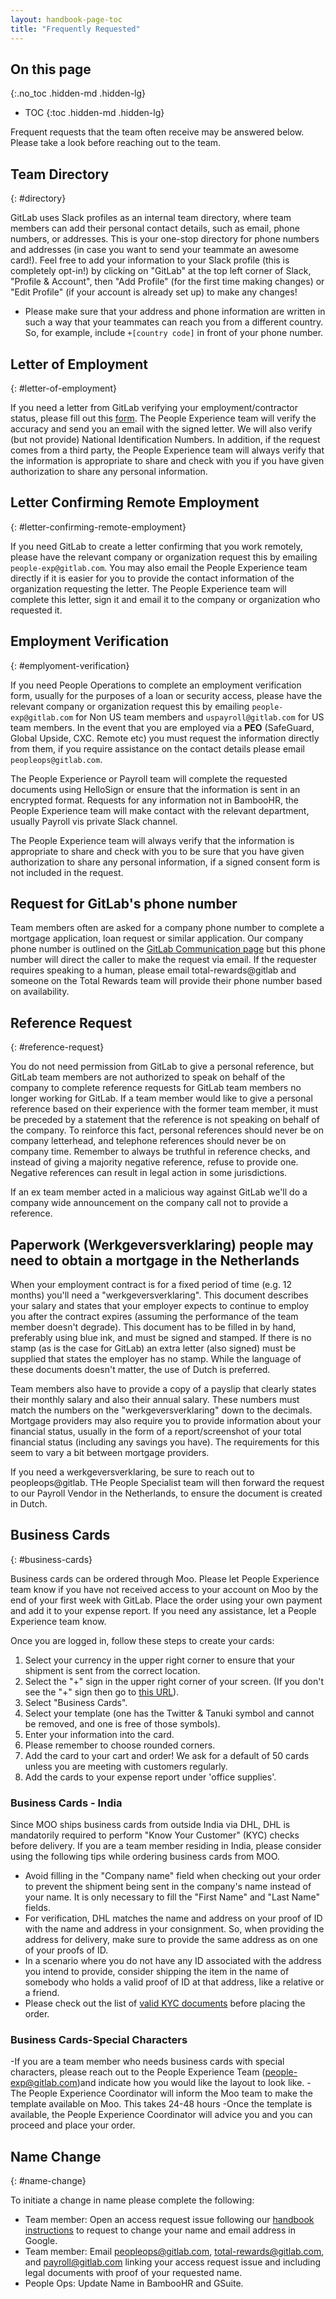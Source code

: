 ```yaml
---
layout: handbook-page-toc
title: "Frequently Requested"
---
```


## On this page
{:.no_toc .hidden-md .hidden-lg}

- TOC
{:toc .hidden-md .hidden-lg}

Frequent requests that the team often receive may be answered below.  Please take a look before reaching out to the team.

## Team Directory
{: #directory}

GitLab uses Slack profiles as an internal team directory, where team members can add their personal contact details, such as email, phone numbers, or addresses. This is your one-stop directory for phone numbers and addresses (in case you want to send your teammate an awesome card!). Feel free to add your information to your Slack profile (this is completely opt-in!) by clicking on "GitLab" at the top left corner of Slack, "Profile & Account", then "Add Profile" (for the first time making changes) or "Edit Profile" (if your account is already set up) to make any changes!

- Please make sure that your address and phone information are written in such a way that your teammates can reach you from a different country. So, for example, include `+[country code]` in front of your phone number.

## Letter of Employment
{: #letter-of-employment}

If you need a letter from GitLab verifying your employment/contractor status, please fill out this [form](https://docs.google.com/forms/d/e/1FAIpQLSeop7IJJtN9OWasZl9S992sH5iNio0j916SJa0mBDgc2-2hNA/viewform). The People Experience team will verify the accuracy and send you an email with the signed letter. We will also verify (but not provide) National Identification Numbers. In addition, if the request comes from a third party, the People Experience team will always verify that the information is appropriate to share and check with you if you have given authorization to share any personal information.

## Letter Confirming Remote Employment
{: #letter-confirming-remote-employment}

If you need GitLab to create a letter confirming that you work remotely, please have the relevant company or organization request this by emailing `people-exp@gitlab.com`. You may also email the People Experience team directly if it is easier for you to provide the contact information of the organization requesting the letter. The People Experience team will complete this letter, sign it and email it to the company or organization who requested it.

## Employment Verification
{: #emplyoment-verification}

If you need People Operations to complete an employment verification form, usually for the purposes of a loan or security access, please have the relevant company or organization request this by emailing `people-exp@gitlab.com` for Non US team members and `uspayroll@gitlab.com` for US team members. In the event that you are employed via a **PEO** (SafeGuard, Global Upside, CXC. Remote etc) you must request the information directly from them, if you require assistance on the contact details please email `peopleops@gitlab.com`. 

The People Experience or Payroll team will complete the requested documents using HelloSign or ensure that the information is sent in an encrypted format. Requests for any information not in BambooHR, the People Experience team will make contact with the relevant department, usually Payroll vis private Slack channel.  

The People Experience team will always verify that the information is appropriate to share and check with you to be sure that you have given authorization to share any personal information, if a signed consent form is not included in the request.

## Request for GitLab's phone number
Team members often are asked for a company phone number to complete a mortgage application, loan request or similar application.  Our company phone number is outlined on the [GitLab Communication page](https://about.gitlab.com/handbook/communication/#phone-number) but this phone number will direct the caller to make the request via email.  If the requester requires speaking to a human, please email total-rewards@gitlab and someone on the Total Rewards team will provide their phone number based on availability.

## Reference Request
{: #reference-request}

You do not need permission from GitLab to give a personal reference, but GitLab team members are not authorized to speak on behalf of the company to complete reference requests for GitLab team members no longer working for GitLab. If a team member would like to give a personal reference based on their experience with the former team member, it must be preceded by a statement that the reference is not speaking on behalf of the company. To reinforce this fact, personal references should never be on company letterhead, and telephone references should never be on company time. Remember to always be truthful in reference checks, and instead of giving a majority negative reference, refuse to provide one. Negative references can result in legal action in some jurisdictions.

If an ex team member acted in a malicious way against GitLab we'll do a company wide announcement on the company call not to provide a reference.

## Paperwork (Werkgeversverklaring) people may need to obtain a mortgage in the Netherlands

When your employment contract is for a fixed period of time (e.g. 12 months) you'll need a "werkgeversverklaring".
This document describes your salary and states that your employer expects to continue to employ
you after the contract expires (assuming the performance of the team member doesn't degrade).
This document has to be filled in by hand, preferably using blue ink, and must be signed
and stamped. If there is no stamp (as is the case for GitLab) an extra letter (also signed)
must be supplied that states the employer has no stamp. While the language of these
documents doesn't matter, the use of Dutch is preferred.

Team members also have to provide a copy of a payslip that clearly states their
monthly salary and also their annual salary. These numbers must match the numbers on
the "werkgeversverklaring" down to the decimals. Mortgage providers may also require
you to provide information about your financial status, usually in the form of a report/screenshot
of your total financial status (including any savings you have). The requirements for
this seem to vary a bit between mortgage providers.

If you need a werkgeversverklaring, be sure to reach out to peopleops@gitlab. THe People Specialist team will then forward the request to our Payroll Vendor in the Netherlands, to ensure the document is created in Dutch.

## Business Cards
{: #business-cards}

Business cards can be ordered through Moo. Please let People Experience team know if you have not received access to your account on Moo by the end of your first week with GitLab. Place the order using your own payment and add it to your expense report. If you need any assistance, let a People Experience team know.

Once you are logged in, follow these steps to create your cards:

1. Select your currency in the upper right corner to ensure that your shipment is sent from the correct location.
1. Select the "+" sign in the upper right corner of your screen. (If you don't see the "+" sign then go to [this URL](https://www.moo.com/mbs/products/business-cards)).
1. Select "Business Cards".
1. Select your template (one has the Twitter & Tanuki symbol and cannot be removed, and one is free of those symbols).
1. Enter your information into the card.
1. Please remember to choose rounded corners.
1. Add the card to your cart and order! We ask for a default of 50 cards unless you are meeting with customers regularly.
1. Add the cards to your expense report under 'office supplies'.

### Business Cards - India

Since MOO ships business cards from outside India via DHL, DHL is mandatorily required to perform "Know Your Customer" (KYC) checks before delivery.
If you are a team member residing in India, please consider using the following tips while ordering business cards from MOO.

- Avoid filling in the "Company name" field when checking out your order to prevent the shipment being sent in the company's name instead of your name. It is only necessary to fill the "First Name" and "Last Name" fields.
- For verification, DHL matches the name and address on your proof of ID with the name and address in your consignment. So, when providing the address for delivery, make sure to provide the same address as on one of your proofs of ID.
- In a scenario where you do not have any ID associated with the address you intend to provide, consider shipping the item in the name of somebody who holds a valid proof of ID at that address, like a relative or a friend.
- Please check out the list of [valid KYC documents](https://dhlindia-kyc.com/forms/valid-kyc-docs.aspx#ind-indian) before placing the order.

### Business Cards-Special Characters
-If you are a team member who needs business cards with special characters, please reach out to the People Experience Team (people-exp@gitlab.com)and indicate how you would like the layout to look like.
-The People Experience Coordinator will inform the Moo team to make the template available on Moo. This takes 24-48 hours
-Once the template is available, the People Experience Coordinator will advice you and you can proceed and place your order.

## Name Change
{: #name-change}

To initiate a change in name please complete the following:

- Team member: Open an access request issue following our [handbook instructions](/handbook/business-ops/team-member-enablement/onboarding-access-requests/access-requests/#single-person-access-request) to request to change your name and email address in Google.
- Team member: Email peopleops@gitlab.com, total-rewards@gitlab.com, and payroll@gitlab.com linking your access request issue and including legal documents with proof of your requested name.
- People Ops: Update Name in BambooHR and GSuite.
